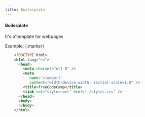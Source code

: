 ```yaml
---
title: Boilerplate
---
```


#### Boilerplate

It's a'template for webpages


Example: {.marker}  

```html
    <!DOCTYPE html>
    <html lang="en">
      <head>
        <meta charset="utf-8" />
        <meta
           name="viewport"
           content="width=device-width, initial-scale=1.0" />
        <title>freeCodeCamp</title>
        <link rel="stylesheet" href="./styles.css" />
      </head>
      <body>
      </body>
    </html>
```
